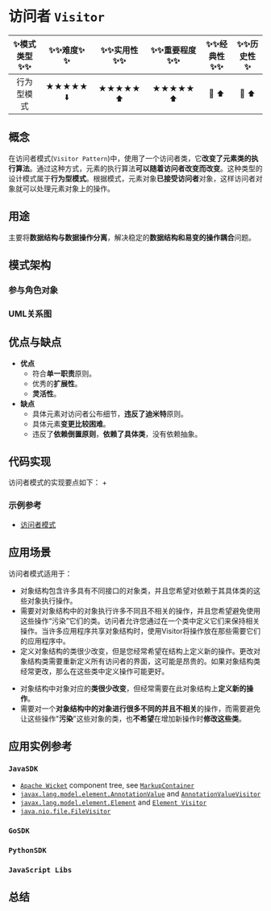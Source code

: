 # 访问者 `Visitor`

| :sparkles:模式类型:sparkles::sparkles:|:sparkles::sparkles:难度:sparkles:  :sparkles: | :sparkles::sparkles:实用性:sparkles::sparkles: | :sparkles::sparkles:重要程度:sparkles::sparkles: |  :sparkles::sparkles:经典性:sparkles::sparkles: | :sparkles::sparkles:历史性:sparkles: |
| :----------------------------------------: | :-----------------------------------------------: | :-------------------------------------------------: | :----------------------------------------------------: | :--------------------------------------------------: | :--------------------------------------: |
|                    行为型模式                        |                ★★★★★ :arrow_down:                 |                  ★★★★★ :arrow_up:                   |                    ★★★★★ :arrow_up:                    |              :green_heart:  :arrow_up:               |        :green_heart:  :arrow_up:         |

## 概念
在访问者模式(`Visitor Pattern`)中，使用了一个访问者类，它**改变了元素类的执行算法**。通过这种方式，元素的执行算法**可以随着访问者改变而改变**。这种类型的设计模式属于**行为型模式**。根据模式，元素对象**已接受访问者**对象，这样访问者对象就可以处理元素对象上的操作。

## 用途
主要将**数据结构与数据操作分离**，解决稳定的**数据结构和易变的操作耦合**问题。

## 模式架构


### 参与角色对象



### UML关系图



## 优点与缺点
+ **优点**
	 - 符合**单一职责**原则。 
	 - 优秀的**扩展性**。 
	 - **灵活性**。
+ **缺点**
	- 具体元素对访问者公布细节，**违反了迪米特**原则。
	- 具体元素**变更比较困难**。 
	- 违反了**依赖倒置原则**，**依赖了具体类**，没有依赖抽象。

## 代码实现
访问者模式的实现要点如下：
+

### 示例参考
+ [访问者模式](./java/io/github/hooj0/visitor)

## 应用场景
访问者模式适用于：
+ 对象结构包含许多具有不同接口的对象类，并且您希望对依赖于其具体类的这些对象执行操作。
+ 需要对对象结构中的对象执行许多不同且不相关的操作，并且您希望避免使用这些操作“污染”它们的类。访问者允许您通过在一个类中定义它们来保持相关操作。当许多应用程序共享对象结构时，使用Visitor将操作放在那些需要它们的应用程序中。
+ 定义对象结构的类很少改变，但是您经常希望在结构上定义新的操作。更改对象结构类需要重新定义所有访问者的界面，这可能是昂贵的。如果对象结构类经常更改，那么在这些类中定义操作可能更好。

- 对象结构中对象对应的**类很少改变**，但经常需要在此对象结构上**定义新的操作**。 
- 需要对一个**对象结构中的对象进行很多不同的并且不相关**的操作，而需要避免让这些操作"**污染**"这些对象的类，也**不希望**在增加新操作时**修改这些类**。

## 应用实例参考

### `JavaSDK` 

- [`Apache Wicket`](https://github.com/apache/wicket) component tree, see [`MarkupContainer`](https://github.com/apache/wicket/blob/b60ec64d0b50a611a9549809c9ab216f0ffa3ae3/wicket-core/src/main/java/org/apache/wicket/MarkupContainer.java)
- [`javax.lang.model.element.AnnotationValue`](http://docs.oracle.com/javase/8/docs/api/javax/lang/model/element/AnnotationValue.html) and [`AnnotationValueVisitor`](http://docs.oracle.com/javase/8/docs/api/javax/lang/model/element/AnnotationValueVisitor.html)
- [`javax.lang.model.element.Element`](http://docs.oracle.com/javase/8/docs/api/javax/lang/model/element/Element.html) and [`Element Visitor`](http://docs.oracle.com/javase/8/docs/api/javax/lang/model/element/ElementVisitor.html)
- [`java.nio.file.FileVisitor`](http://docs.oracle.com/javase/8/docs/api/java/nio/file/FileVisitor.html)

### `GoSDK`

### `PythonSDK`

### `JavaScript Libs`


## 总结